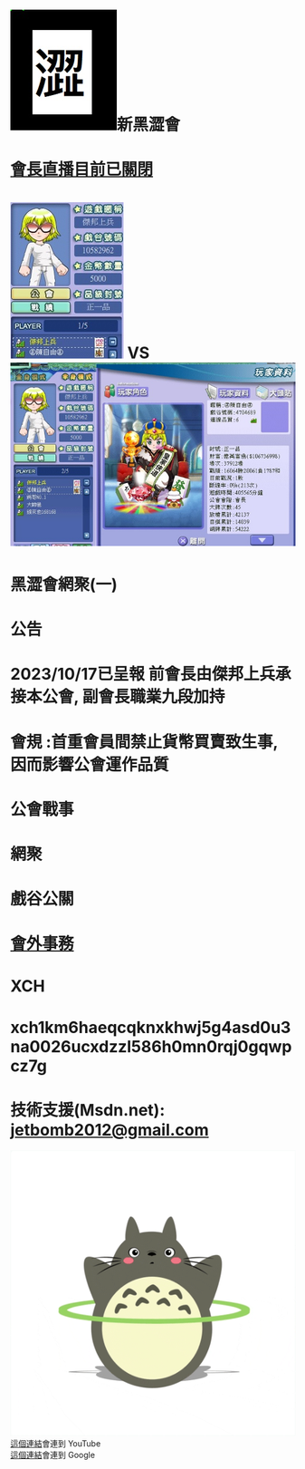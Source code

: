 #   <img src="flag.jpg">新黑澀會

# <a href="https://www.youtube.com/watch?v=r5yogiQLlY4">會長直播目前已關閉</a>
# <img src="war.jpg"> VS <img src="enemy1.jpg">

# 黑澀會網聚(一)

# 公告
# 2023/10/17已呈報 前會長由傑邦上兵承接本公會, 副會長職業九段加持 
# 會規 :首重會員間禁止貨幣買賣致生事, 因而影響公會運作品質
# 公會戰事
# 網聚
# 戲谷公關
# <a href="mailto:tfftfftff7788@yahoo.com.tw">會外事務</a>
# XCH
# xch1km6haeqcqknxkhwj5g4asd0u3na0026ucxdzzl586h0mn0rqj0gqwpcz7g
# 技術支援(Msdn.net): jetbomb2012@gmail.com 
<img src="giphy.gif">
<a href="https://www.youtube.com/">這個連結</a>會連到 YouTube<br>
<a href="https://www.google.com/">這個連結</a>會連到 Google<br>



